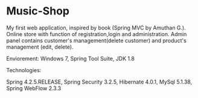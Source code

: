 # Music-Shop

My first web application, inspired by book (Spring MVC by Amuthan G.). Online store with function of registration,login and administration. Admin panel contains customer's management(delete customer) and product's management (edit, delete).

Enviorement:
Windows 7, Spring Tool Suite, JDK 1.8

Technologies:

Spring 4.2.5.RELEASE, Spring Security 3.2.5, Hibernate 4.0.1, MySql 5.1.38, Spring WebFlow 2.3.3

